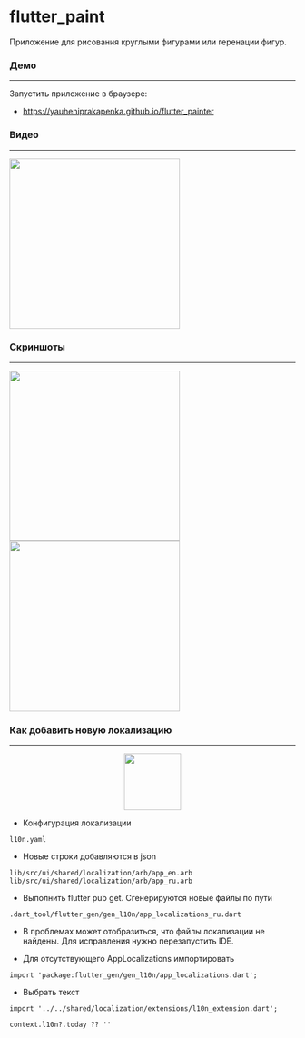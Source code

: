 # flutter_paint


Приложение для рисования круглыми фигурами или геренации фигур.


### Демо
---

Запустить приложение в браузере:
- https://yauheniprakapenka.github.io/flutter_painter

### Видео
---
<img src=".github/demo.gif" height=300>

### Скриншоты
---

<img src="https://user-images.githubusercontent.com/47568606/159256914-f25b5c4f-71f8-4c43-8475-c1652a81e696.png" height=300>   <img src="https://user-images.githubusercontent.com/47568606/159257000-f237cf7e-18c9-4460-a135-3630f239647b.png" height=300>

### Как добавить новую локализацию
---

<p align="center">
  <img src="https://encrypted-tbn0.gstatic.com/images?q=tbn:ANd9GcQMV8QuUAECmcmHZeG3TACzrqs-CVQBUDggxg&usqp=CAU" width=100>
</p>

- Конфигурация локализации
```
l10n.yaml
```

- Новые строки добавляются в json
```
lib/src/ui/shared/localization/arb/app_en.arb
lib/src/ui/shared/localization/arb/app_ru.arb
```

- Выполнить flutter pub get. Сгенерируются новые файлы по пути
```
.dart_tool/flutter_gen/gen_l10n/app_localizations_ru.dart
```

- В проблемах может отобразиться, что файлы локализации не найдены. Для исправления нужно перезапустить IDE.

- Для отсутствующего AppLocalizations импортировать 
```
import 'package:flutter_gen/gen_l10n/app_localizations.dart';
```

- Выбрать текст
```
import '../../shared/localization/extensions/l10n_extension.dart';
```

```
context.l10n?.today ?? ''
```